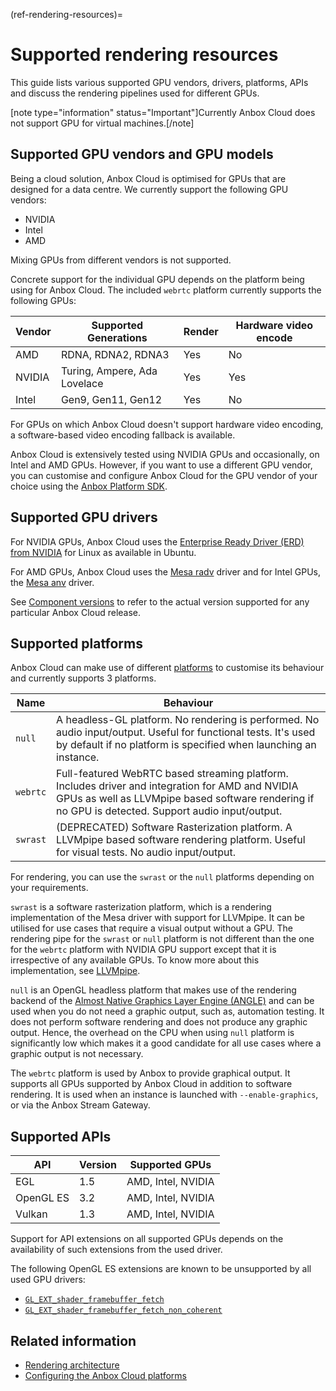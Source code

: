 (ref-rendering-resources)=
# Supported rendering resources

This guide lists various supported GPU vendors, drivers, platforms, APIs and discuss the rendering pipelines used for different GPUs.

[note type="information" status="Important"]Currently Anbox Cloud does not support GPU for virtual machines.[/note]

## Supported GPU vendors and GPU models

Being a cloud solution, Anbox Cloud is optimised for GPUs that are designed for a data centre. We currently support the following GPU vendors:

* NVIDIA
* Intel
* AMD

Mixing GPUs from different vendors is not supported.

Concrete support for the individual GPU depends on the platform being using for Anbox Cloud. The included `webrtc` platform currently supports the following GPUs:

| Vendor | Supported Generations        | Render | Hardware video encode  |
|--------|------------------------------|--------|------------------------|
| AMD    | RDNA, RDNA2, RDNA3           | Yes    | No                     |
| NVIDIA | Turing, Ampere, Ada Lovelace | Yes    | Yes                    |
| Intel  | Gen9, Gen11, Gen12           | Yes    | No                     |

For GPUs on which Anbox Cloud doesn't support hardware video encoding, a software-based video encoding fallback is available.

Anbox Cloud is extensively tested using NVIDIA GPUs and occasionally, on Intel and AMD GPUs. However, if you want to use a different GPU vendor, you can customise and configure Anbox Cloud for the GPU vendor of your choice using the [Anbox Platform SDK](https://discourse.ubuntu.com/t/17844).

## Supported GPU drivers

For NVIDIA GPUs, Anbox Cloud uses the [Enterprise Ready Driver (ERD) from NVIDIA](https://help.ubuntu.com/community/NvidiaDriversInstallation) for Linux as available in Ubuntu.

For AMD GPUs, Anbox Cloud uses the [Mesa radv](https://docs.mesa3d.org/drivers/radv.html) driver and for Intel GPUs, the [Mesa anv](https://docs.mesa3d.org/drivers/anv.html) driver.

See [Component versions](https://discourse.ubuntu.com/t/21413) to refer to the actual version supported for any particular Anbox Cloud release.

## Supported platforms

Anbox Cloud can make use of different [platforms](https://canonical.github.io/anbox-cloud.github.com/latest/anbox-platform-sdk/) to customise its behaviour and currently supports 3 platforms.

| Name     	| Behaviour                                                                                                                                            	|
|----------	|-----------------------------------------------------------------------------------------------------------------------------------------------------	|
| `null`   	|  A headless-GL platform. No rendering is performed. No audio input/output. Useful for functional tests. It's used by default if no platform is specified when launching an instance.                                                                       	|
| `webrtc` 	| Full-featured WebRTC based streaming platform. Includes driver and integration for AMD and NVIDIA GPUs as well as LLVMpipe based software rendering if no GPU is detected.  Support audio input/output. |
| `swrast` 	| (DEPRECATED) Software Rasterization platform. A LLVMpipe based software rendering platform. Useful for visual tests. No audio input/output.    |

For rendering, you can use the `swrast` or the `null` platforms depending on your requirements.

`swrast` is a software rasterization platform, which is a rendering implementation of the Mesa driver with support for LLVMpipe. It can be utilised for use cases that require a visual output without a GPU. The rendering pipe for the `swrast` or `null` platform is not different than the one for the `webrtc` platform with NVIDIA GPU support except that it is irrespective of any available GPUs. To know more about this implementation, see [LLVMpipe](https://docs.mesa3d.org/drivers/llvmpipe.html).

`null` is an OpenGL headless platform that makes use of the rendering backend of the [Almost Native Graphics Layer Engine (ANGLE)](https://chromium.googlesource.com/angle/angle) and can be used when you do not need a graphic output, such as, automation testing. It does not perform software rendering and does not produce any graphic output. Hence, the overhead on the CPU when using `null` platform is significantly low which makes it a good candidate for all use cases where a graphic output is not necessary.

The `webrtc` platform is used by Anbox to provide graphical output. It supports all GPUs supported by Anbox Cloud in addition to software rendering. It is used when an instance is launched with `--enable-graphics`, or via the Anbox Stream Gateway.

## Supported APIs

| API        | Version | Supported GPUs     |
|------------|---------|--------------------|
| EGL        | 1.5     | AMD, Intel, NVIDIA |
| OpenGL ES  | 3.2     | AMD, Intel, NVIDIA |
| Vulkan     | 1.3     | AMD, Intel, NVIDIA |

Support for API extensions on all supported GPUs depends on the availability of such extensions from the used driver.

The following OpenGL ES extensions are known to be unsupported by all used GPU drivers:

* [`GL_EXT_shader_framebuffer_fetch`](https://registry.khronos.org/OpenGL/extensions/EXT/EXT_shader_framebuffer_fetch.txt)
* [`GL_EXT_shader_framebuffer_fetch_non_coherent`](https://registry.khronos.org/OpenGL/extensions/EXT/EXT_shader_framebuffer_fetch.txt)

## Related information

* [Rendering architecture](https://discourse.ubuntu.com/t/rendering-architecture/35129)
* [Configuring the Anbox Cloud platforms](https://discourse.ubuntu.com/t/anbox-platforms/18733)
